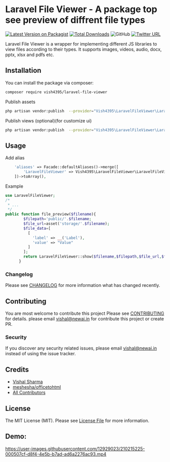# Laravel File Viewer - A package top see preview of diffrent file types

[![Latest Version on Packagist](https://img.shields.io/packagist/v/vish4395/laravel-file-viewer.svg?style=flat-square)](https://packagist.org/packages/vish4395/laravel-file-viewer)
[![Total Downloads](https://img.shields.io/packagist/dt/vish4395/laravel-file-viewer.svg?style=flat-square)](https://packagist.org/packages/vish4395/laravel-file-viewer)
![GitHub](https://img.shields.io/github/license/vish4395/laravel-file-viewer?style=flat-square)
[![Twitter URL](https://img.shields.io/twitter/url?color=blue&logo=twitter&style=flat-square&url=https%3A%2F%2Fgithub.com%2Fvish4395%2Flaravel-file-viewer%2F)](https://twitter.com/intent/tweet?text=Checkout%20this%20awesome%20package%0Ahttps%3A//github.com/vish4395/laravel-file-viewer/)

Laravel File Viewer is a wrapper for implementing different JS libraries to view files according to their types. It supports images, videos, audio, docx, pptx, xlsx and pdfs etc. 

## Installation

You can install the package via composer:

```bash
composer require vish4395/laravel-file-viewer
```

Publish assets 
```bash
php artisan vendor:publish  --provider="Vish4395\LaravelFileViewer\LaravelFileViewerServiceProvider" --tag=assets
```

Publish views (optional)(for customize ui) 
```bash
php artisan vendor:publish  --provider="Vish4395\LaravelFileViewer\LaravelFileViewerServiceProvider" --tag=views
```

## Usage

Add alias

```php
    'aliases' => Facade::defaultAliases()->merge([
        'LaravelFileViewer' => Vish4395\LaravelFileViewer\LaravelFileViewerFacade::class,
    ])->toArray(),
```

Example 
```php
use LaravelFileViewer;
/*
 * ...
 */
public function file_preview($filename){
        $filepath='public/'.$filename;
        $file_url=asset('storage/'.$filename);
        $file_data=[
          [
            'label' => __('Label'),
            'value' => "Value"
          ]
        ];
        return LaravelFileViewer::show($filename,$filepath,$file_url,$file_data);
      }
```

### Changelog

Please see [CHANGELOG](CHANGELOG.md) for more information what has changed recently.

## Contributing
You are most welcome to contribute this project
Please see [CONTRIBUTING](CONTRIBUTING.md) for details.
please email vishal@newai.in for contribute this project or create PR.

### Security
If you discover any security related issues, please email vishal@newai.in instead of using the issue tracker.

## Credits

-   [Vishal Sharma](https://github.com/vish4395)
-   [meshesha/officetohtml](https://github.com/meshesha/officetohtml)
-   [All Contributors](../../contributors)

## License

The MIT License (MIT). Please see [License File](LICENSE.md) for more information.



## Demo:

https://user-images.githubusercontent.com/12929023/210215225-000507cf-d8f4-4e5b-b7ad-ad6a2276ac93.mp4

